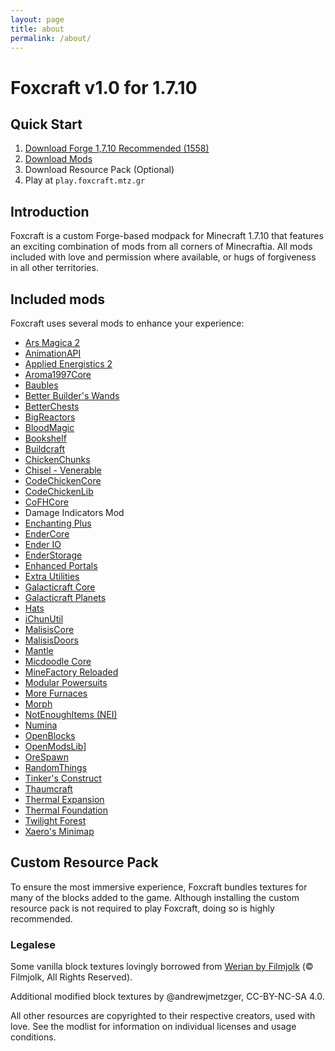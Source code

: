 ```yaml
---
layout: page
title: about
permalink: /about/
---
```


# Foxcraft v1.0 for 1.7.10

## Quick Start

1. [Download Forge 1,7.10 Recommended (1558)](http://files.minecraftforge.net/maven/net/minecraftforge/forge/index_1.7.10.html)
1. [Download Mods](https://minhaskamal.github.io/DownGit/#/home?url=https://github.com/andrewjmetzger/foxcraft/tree/master/mods)
1. Download Resource Pack (Optional)
1. Play at `play.foxcraft.mtz.gr`


## Introduction

Foxcraft is a custom Forge-based modpack for Minecraft 1.7.10 that features an exciting combination of mods from all corners of Minecraftia. All mods included with love and permission where available, or hugs of forgiveness in all other territories. 

## Included mods

Foxcraft uses several mods to enhance your experience:
  * [Ars Magica 2](https://www.minecraftforum.net/forums/mapping-and-modding-java-edition/minecraft-mods/1292222-ars-magica-2-version-1-4-0-009-updated-february-8)
  * [AnimationAPI](https://www.minecraftforum.net/forums/mapping-and-modding-java-edition/minecraft-mods/1289836-animationapi-animate-your-entities-v1-2-3)
  * [Applied Energistics 2](https://ae-mod.info/)
  * [Aroma1997Core](https://minecraft.curseforge.com/projects/aroma1997core)
  * [Baubles](https://minecraft.curseforge.com/projects/baubles)
  * [Better Builder's Wands](https://minecraft.curseforge.com/projects/better-builders-wands)
  * [BetterChests](https://minecraft.curseforge.com/projects/betterchest)
  * [BigReactors](http://www.big-reactors.com/)
  * [BloodMagic](https://minecraft.curseforge.com/projects/blood-magic)
  * [Bookshelf](https://minecraft.curseforge.com/projects/bookshelf)
  * [Buildcraft](https://minecraft.curseforge.com/projects/buildcraft)
  * [ChickenChunks](https://minecraft.curseforge.com/projects/ChickenChunks)
  * [Chisel - Venerable](https://minecraft.curseforge.com/projects/chisel-venerable)
  * [CodeChickenCore](https://minecraft.curseforge.com/projects/CodeChickenCore)
  * [CodeChickenLib](https://minecraft.curseforge.com/projects/CodeChickenCore)
  * [CoFHCore](https://minecraft.curseforge.com/projects/CoFHCore)
  * Damage Indicators Mod
  * [Enchanting Plus](https://minecraft.curseforge.com/projects/enchanting-plus)
  * [EnderCore](https://minecraft.curseforge.com/projects/endercore)
  * [Ender IO](https://minecraft.curseforge.com/projects/ender-io)
  * [EnderStorage](https://dev.bukkit.org/projects/enderstorage)
  * [Enhanced Portals](https://github.com/enhancedportals/enhancedportals)
  * [Extra Utilities](https://minecraft.curseforge.com/projects/extra-utilities)
  * [Galacticraft Core](https://micdoodle8.com/mods/galacticraft/downloads)
  * [Galacticraft Planets](https://micdoodle8.com/mods/galacticraft/downloads)
  * [Hats](https://minecraft.curseforge.com/projects/hats)
  * [iChunUtil](https://minecraft.curseforge.com/projects/ichunutil)
  * [MalisisCore](https://minecraft.curseforge.com/projects/malisiscore)
  * [MalisisDoors](http://www.minecraftforum.net/forums/mapping-and-modding/minecraft-mods/2076338)
  * [Mantle](https://minecraft.curseforge.com/projects/mantle)
  * [Micdoodle Core](https://micdoodle8.com/mods/galacticraft/downloads)
  * [MineFactory Reloaded](https://www.minecraftforum.net/forums/mapping-and-modding-java-edition/minecraft-mods/1292152-powercrystals-mods-minefactoryreloaded#mfr)
  * [Modular Powersuits](https://minecraft.curseforge.com/projects/modular-powersuits)
  * [More Furnaces](https://minecraft.curseforge.com/projects/More-Furnaces)
  * [Morph](https://minecraft.curseforge.com/projects/Morph)
  * [NotEnoughItems (NEI)](https://minecraft.curseforge.com/projects/NotEnoughItems)
  * [Numina](https://minecraft.curseforge.com/projects/numina)
  * [OpenBlocks](https://minecraft.curseforge.com/projects/OpenBlocks)
  * [OpenModsLib](https://minecraft.curseforge.com/projects/OpenModsLib)]
  * [OreSpawn](http://www.orespawn.com/)
  * [RandomThings](https://minecraft.curseforge.com/projects/random-things)
  * [Tinker's Construct](https://minecraft.curseforge.com/projects/tinkers-construct)
  * [Thaumcraft](https://minecraft.curseforge.com/projects/thaumcraft)
  * [Thermal Expansion](https://minecraft.curseforge.com/projects/ThermalExpansion)
  * [Thermal Foundation](https://minecraft.curseforge.com/projects/thermal-foundation)
  * [Twilight Forest](https://minecraft.curseforge.com/projects/the-twilight-forest)
  * [Xaero's Minimap](https://minecraft.curseforge.com/projects/xaeros-minimap)

## Custom Resource Pack

To ensure the most immersive experience, Foxcraft bundles textures for many of the blocks added to the game. Although installing the custom resource pack is not required to play Foxcraft, doing so is highly recommended.

### Legalese

Some vanilla block textures lovingly borrowed from [Werian by Filmjolk](https://www.minecraftforum.net/forums/mapping-and-modding-java-edition/resource-packs/wip-resource-pack/1259157-32x-1-7-2-1-6-4-filmjolks-medieval-werian-v-0-6-2) (&copy; Filmjolk, All Rights Reserved).

Additional modified block textures by @andrewjmetzger, CC-BY-NC-SA 4.0.

All other resources are copyrighted to their respective creators, used with love. See the modlist for information on individual licenses and usage conditions.
